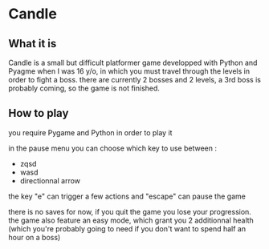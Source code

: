 # Candle

## What it is

Candle is a small but difficult platformer game developped with Python and Pyagme when I was 16 y/o, in which you must travel through the levels in order to fight a boss.
there are currently 2 bosses and 2 levels, a 3rd boss is probably coming, so the game is not finished.

## How to play

you require Pygame and Python in order to play it

in the pause menu you can choose which key to use between :
- zqsd
- wasd
- directionnal arrow

the key "e" can trigger a few actions and "escape" can pause the game

there is no saves for now, if you quit the game you lose your progression.
the game also feature an easy mode, which grant you 2 additionnal health (which you're probably going to need if you don't want to spend half an hour on a boss)
